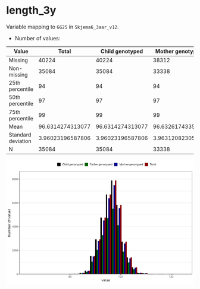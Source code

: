 # length_3y
Variable mapping to `GG25` in `Skjema6_3aar_v12`.
- Number of values:

| Value | Total | Child genotyped | Mother genotyped | Father genotyped |
| ----- | ----- | --------------- | ---------------- | ---------------- |
| Missing | 40224 | 40224 | 38312 | 25566 |
| Non-missing | 35084 | 35084 | 33338 | 24518 |
| 25th percentile | 94 | 94 | 94 | 94 |
| 50th percentile | 97 | 97 | 97 | 97 |
| 75th percentile | 99 | 99 | 99 | 99 |
| Mean | 96.6314274313077 | 96.6314274313077 | 96.6326174335593 | 96.6479729178563 |
| Standard deviation | 3.96023196587806 | 3.96023196587806 | 3.96312082305726 | 3.94500553315282 |
| N | 35084 | 35084 | 33338 | 24518 |



![](length_3y_n.png)



